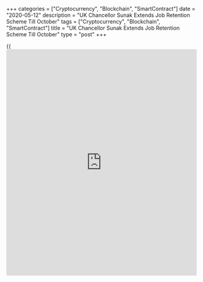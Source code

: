 +++
categories = ["Cryptocurrency", "Blockchain", "SmartContract"]
date = "2020-05-12"
description = "UK Chancellor Sunak Extends Job Retention Scheme Till October"
tags = ["Cryptocurrency", "Blockchain", "SmartContract"]
title = "UK Chancellor Sunak Extends Job Retention Scheme Till October"
type = "post"
+++

{{<iframe id="large-banner" src="https://www.bounty.group/#slide=12.0" width="100%" height="600" scrolling="no" style="border: 0px solid rgb(216, 221, 230); border-radius: 3px;">}}

UK Chancellor Rishi Sunak extended the Coronavirus Job Retention Scheme,
which was devised to protect jobs during the socio-economic crisis
caused by Covid-19, till the end of October.

The chancellor announced on Tuesday that workers will continue to
receive 80 percent of their current salary, upto GBP 2,500, under the
furlough scheme.  
  
Furloughed workers are expected to return to work part-time from the
start of August and employers are asked to pay a percentage towards
their salaries.

The employer payments will substitute the contribution the government is
currently making, ensuring that staff continue to receive 80 percent of
their salary.

"Our Coronavirus Job Retention Scheme has protected millions of jobs and
businesses across the UK during the outbreak - and I've been clear that
I want to avoid a cliff edge and get people back to work in a measured
way," Sunak said.

"This extension and the changes we are making to the scheme will give
flexibility to businesses while protecting the livelihoods of the
British people and our future economic prospects."

Official figures released on Tuesday showed that the job retention
scheme protected 7.5 million workers and almost 1 million businesses,
the chancellor said.  
  
The government expects to add more flexibility to the scheme from the
start of August.  
Further, official figures showed that businesses benefited from over GBP
14 billion in loans and guarantees to support their cashflow during the
crisis.  
  
This includes 268,000 Bounce Back Loans worth GBP 8.3 billion, 36,000
loans worth over GBP 6 billion through the Coronavirus Business
Interruption Loan Scheme, and GBP 359 million through the Coronavirus
Large Business Interruption Loan Scheme, the HM Treasury said.  
  
Groups representing UK businesses such as FSB, BCC and CBI welcome the
extension of the Job Retention Scheme.

For comments and feedback [contact](https://www.playgroundfx.com/contact/): editorial@rtt[news](https://www.letsplayfx.com/blog/forex-news-website/).com

[Economic News][1]

 **What parts of the world are seeing the best (and worst) economic
performances lately? Click[here][2] to check out our [Econ Scorecard][2]
and find out! See up-to-the-moment [ranking](https://www.playgroundfx.com/blog/crypto-exchange-ranking/)s for the best and worst
performers in [GDP][3], [unemployment rate][4], [inflation][5] and much
more.**

   1. www.rtt[news](https://www.letsplayfx.com/blog/forex-news-website/).com/Content/EconomicNews.aspx
   2. www.rtt[news](https://www.letsplayfx.com/blog/forex-news-website/).com/economic-scorecard/world-rank/retail-sales/highest-performance.aspx
   3. www.rtt[news](https://www.letsplayfx.com/blog/forex-news-website/).com/economic-scorecard/world-rank/GDP/highest-performance.aspx
   4. www.rtt[news](https://www.letsplayfx.com/blog/forex-news-website/).com/economic-scorecard/world-rank/unemployment-rate/lowest-performance.aspx
   5. www.rtt[news](https://www.letsplayfx.com/blog/forex-news-website/).com/economic-scorecard/world-rank/CPI/highest-performance.aspx